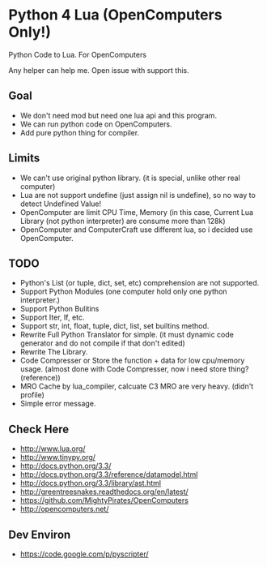 Python 4 Lua (OpenComputers Only!)
==================================

Python Code to Lua. For OpenComputers

Any helper can help me. Open issue with support this.

## Goal
* We don't need mod but need one lua api and this program.
* We can run python code on OpenComputers.
* Add pure python thing for compiler.

## Limits
* We can't use original python library. (it is special, unlike other real computer)
* Lua are not support undefine (just assign nil is undefine), so no way to detect Undefined Value!
* OpenComputer are limit CPU Time, Memory (in this case, Current Lua Library (not python interpreter) are consume more than 128k)
* OpenComputer and ComputerCraft use different lua, so i decided use OpenComputer.

## TODO
* Python's List (or tuple, dict, set, etc) comprehension are not supported.
* Support Python Modules (one computer hold only one python interpreter.)
* Support Python Bulitins
* Support Iter, If, etc.
* Support str, int, float, tuple, dict, list, set builtins method.
* Rewrite Full Python Translator for simple. (it must dynamic code generator and do not compile if that don't edited)
* Rewrite The Library.
* Code Compresser or Store the function + data for low cpu/memory usage. (almost done with Code Compresser, now i need store thing? (reference))
* MRO Cache by lua_compiler, calcuate C3 MRO are very heavy. (didn't profile)
* Simple error message.

## Check Here
* http://www.lua.org/
* http://www.tinypy.org/
* http://docs.python.org/3.3/
* http://docs.python.org/3.3/reference/datamodel.html
* http://docs.python.org/3.3/library/ast.html
* http://greentreesnakes.readthedocs.org/en/latest/
* https://github.com/MightyPirates/OpenComputers
* http://opencomputers.net/

## Dev Environ
* https://code.google.com/p/pyscripter/
